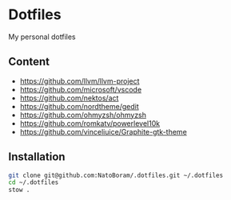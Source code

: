 # Dotfiles

My personal dotfiles

## Content

- <https://github.com/llvm/llvm-project>
- <https://github.com/microsoft/vscode>
- <https://github.com/nektos/act>
- <https://github.com/nordtheme/gedit>
- <https://github.com/ohmyzsh/ohmyzsh>
- <https://github.com/romkatv/powerlevel10k>
- <https://github.com/vinceliuice/Graphite-gtk-theme>

## Installation

```sh
git clone git@github.com:NatoBoram/.dotfiles.git ~/.dotfiles
cd ~/.dotfiles
stow .
```
